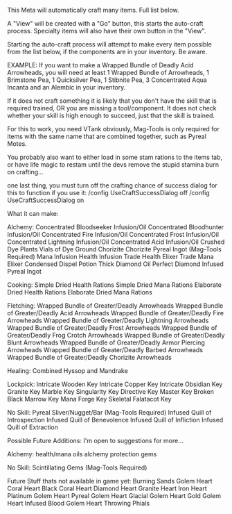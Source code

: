 This Meta will automatically craft many items. Full list below.

A "View" will be created with a "Go" button, this starts the auto-craft process. Specialty items will also have their own button in the "View".

Starting the auto-craft process will attempt to make every item possible from the list below, if the components are in your inventory. Be aware.

EXAMPLE: If you want to make a Wrapped Bundle of Deadly Acid Arrowheads, you will need at least 1 Wrapped Bundle of Arrowheads, 1 Brimstone Pea, 1 Quicksilver Pea, 1 Stibnite Pea, 3 Concentrated Aqua Incanta and an Alembic in your inventory.

If it does not craft something it is likely that you don't have the skill that is required trained, OR you are missing a tool/component. It does not check whether your skill is high enough to succeed, just that the skill is trained.

For this to work, you need VTank obviously, Mag-Tools is only required for items with the same name that are combined together, such as Pyreal Motes.

You probably also want to either load in some stam rations to the items tab, or have life magic to restam until the devs remove the stupid stamina burn on crafting...

one last thing, you must turn off the crafting chance of success dialog for this to function if you use it:
/config UseCraftSuccessDialog off
/config UseCraftSuccessDialog on


What it can make:

Alchemy:
Concentrated Bloodseeker Infusion/Oil
Concentrated Bloodhunter Infusion/Oil
Concentrated Fire Infusion/Oil
Concentrated Frost Infusion/Oil
Concentrated Lightning Infusion/Oil
Concentrated Acid Infusion/Oil
Crushed Dye Plants
Vials of Dye
Ground Chorizite
Chorizite
Pyreal Ingot (Mag-Tools Required)
Mana Infusion
Health Infusion
Trade Health Elixer
Trade Mana Elixer
Condensed Dispel Potion
Thick Diamond Oil
Perfect Diamond Infused Pyreal Ingot

Cooking:
Simple Dried Health Rations
Simple Dried Mana Rations
Elaborate Dried Health Rations
Elaborate Dried Mana Rations

Fletching:
Wrapped Bundle of Greater/Deadly Arrowheads
Wrapped Bundle of Greater/Deadly Acid Arrowheads
Wrapped Bundle of Greater/Deadly Fire Arrowheads
Wrapped Bundle of Greater/Deadly Lightning Arrowheads
Wrapped Bundle of Greater/Deadly Frost Arrowheads
Wrapped Bundle of Greater/Deadly Frog Crotch Arrowheads
Wrapped Bundle of Greater/Deadly Blunt Arrowheads
Wrapped Bundle of Greater/Deadly Armor Piercing Arrowheads
Wrapped Bundle of Greater/Deadly Barbed Arrowheads
Wrapped Bundle of Greater/Deadly Chorizite Arrowheads

Healing:
Combined Hyssop and Mandrake

Lockpick:
Intricate Wooden Key
Intricate Copper Key
Intricate Obsidian Key
Granite Key
Marble Key
Singularity Key
Directive Key
Master Key
Broken Black Marrow Key
Mana Forge Key
Skeletal Falatacot Key

No Skill:
Pyreal Sliver/Nugget/Bar (Mag-Tools Required)
Infused Quill of Introspection
Infused Quill of Benevolence
Infused Quill of Infliction
Infused Quill of Extraction

Possible Future Additions:
I'm open to suggestions for more...

Alchemy:
health/mana oils
alchemy protection gems

No Skill:
Scintillating Gems (Mag-Tools Required)

Future Stuff thats not available in game yet:
Burning Sands Golem Heart
Coral Heart
Black Coral Heart
Diamond Heart
Granite Heart
Iron Heart
Platinum Golem Heart
Pyreal Golem Heart
Glacial Golem Heart
Gold Golem Heart
Infused Blood Golem Heart
Throwing Phials